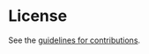 # License

See the
[guidelines for contributions](https://github.com/yanjing19989/rfctest/blob/main/CONTRIBUTING.md).
